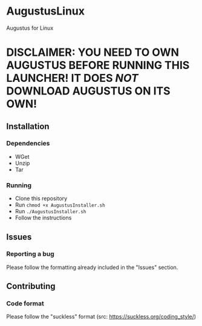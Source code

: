 # AugustusLinux
Augustus for Linux
# DISCLAIMER: YOU NEED TO OWN AUGUSTUS BEFORE RUNNING THIS LAUNCHER! IT DOES *NOT* DOWNLOAD AUGUSTUS ON ITS OWN!
## Installation
### Dependencies
* WGet
* Unzip
* Tar
### Running
* Clone this repository
* Run `chmod +x AugustusInstaller.sh`
* Run `./AugustusInstaller.sh`
* Follow the instructions
## Issues
### Reporting a bug
Please follow the formatting already included in the "Issues" section.
## Contributing
### Code format
Please follow the "suckless" format (src: https://suckless.org/coding_style/)
